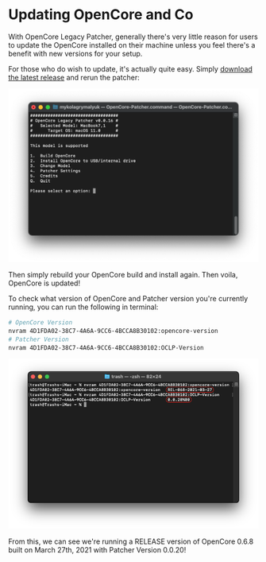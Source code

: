 # Updating OpenCore and Co

With OpenCore Legacy Patcher, generally there's very little reason for users to update the OpenCore installed on their machine unless you feel there's a benefit with new versions for your setup.

For those who do wish to update, it's actually quite easy. Simply [download the latest release](https://github.com/dortania/OpenCore-Legacy-Patcher/releases) and rerun the patcher:

![](../images/first-run.png)

Then simply rebuild your OpenCore build and install again. Then voila, OpenCore is updated!

To check what version of OpenCore and Patcher version you're currently running, you can run the following in terminal:

```bash
# OpenCore Version
nvram 4D1FDA02-38C7-4A6A-9CC6-4BCCA8B30102:opencore-version
# Patcher Version
nvram 4D1FDA02-38C7-4A6A-9CC6-4BCCA8B30102:OCLP-Version
```

![](../images/oclp-version.png)

From this, we can see we're running a RELEASE version of OpenCore 0.6.8 built on March 27th, 2021 with Patcher Version 0.0.20!
